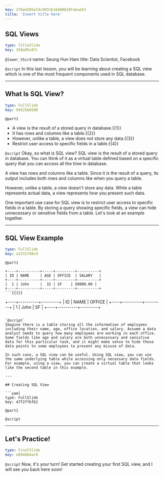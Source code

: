 ```yaml
---
key: 376ad205af4c9931616400628fabae53
title: 'Insert title here'
---
```


## SQL Views

```yaml
type: TitleSlide
key: 350a85c07c
```

`@lower_third`
name: Seung Hun Ham
title: Data Scientist, Facebook

`@script`
In this last lesson, you will be learning about creating a SQL view which is one of the most frequent components used in SQL database. 

---

## What Is SQL View?

```yaml
type: FullSlide
key: 94525b0598
```

`@part1`
- A view is the result of a stored query in database.{{1}}
- It has rows and columns like a table.{{2}}
- However, unlike a table, a view does not store any data.{{3}}
- Restrict user access to specific fields in a table.{{4}}

`@script`
Okay, so what is SQL view? SQL view is the result of a stored query in database. You can think of it as a virtual table defined based on a specific query that you can access all the time in database.

A view has rows and columns like a table. Since it is the result of a query, its output includes both rows and columns like when you query a table.

However, unlike a table, a view doesn't store any data. While a table represents actual data, a view represents how you present such data.

One important use case for SQL view is to restrict user access to specific fields in a table. By storing a query showing specific fields, a view can hide unnecessary or sensitive fields from a table. Let's look at an example together.

---

## SQL View Example

```yaml
type: FullSlide
key: a3231798c9
```

`@part1`
```
+----+----------+-----+---------+----------+
| ID | NAME     | AGE | OFFICE  | SALARY   |
+----+----------+-----+---------+----------+
|  1 | John     |  32 | SF	  | 50000.00 |
+----+----------+-----+---------+----------+
```{{1}}

```
+----+----------+---------+
| ID | NAME     | OFFICE  |
+----+----------+---------+
|  1 | John     | SF	  |
+----+----------+---------+
```{{2}}

`@script`
Imagine there is a table storing all the information of employees including their name, age, office location, and salary. Assume a data analyst needs to query how many employees are working in each office. Some fields like age and salary are both unnecessary and sensitive data for this particular task, and it might make sense to hide those data points to some employees to prevent any misuse of data.

In such case, a SQL view can be useful. Using SQL view, you can use the same underlying table while accessing only necessary data fields. For example, using a view, you can create a virtual table that looks like the second table in this example.

---

## Creating SQL View

```yaml
type: FullSlide
key: 47f2ffbfb2
```

`@part1`


`@script`


---

## Let's Practice!

```yaml
type: FinalSlide
key: e894084ac9
```

`@script`
Now, it's your turn! Get started creating your first SQL view, and I will see you back here soon!
